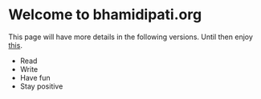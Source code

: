 # Welcome to bhamidipati.org

This page will have more details in the following versions. Until then enjoy [this](https://www.google.com). 

* Read
* Write
* Have fun
* Stay positive
